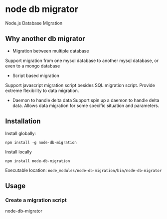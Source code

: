 # node db migrator
Node.js Database Migration

## Why another db migrator
- Migration between multiple database

Support migration from one mysql database to another mysql database, or even to a mongo database

- Script based migration

Support javascript migration script besides SQL migration script. Provide extreme flexibility to data migration.

- Daemon to handle delta data
Support spin up a daemon to handle delta data. Allows data migration for some specific situation and parameters.

## Installation
Install globally:
```
npm install -g node-db-migration
```
Install locally
```
npm install node-db-migration
```
Executable location:
`node_modules/node-db-migration/bin/node-db-migrator`

## Usage
### Create a migration script
node-db-migrator
